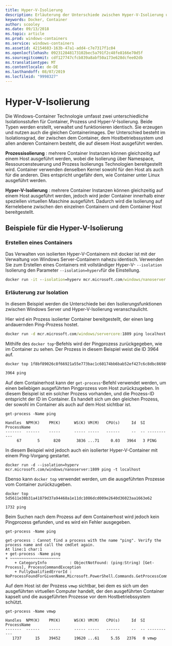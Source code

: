 ```yaml
---
title: Hyper-V-Isolierung
description: Erläuterung der Unterschiede zwischen Hyper-V-Isolierung und isolierten Prozess Containern
keywords: Docker, Container
author: scooley
ms.date: 09/13/2018
ms.topic: article
ms.prod: windows-containers
ms.service: windows-containers
ms.assetid: 42154683-163b-47a1-add4-c7e7317f1c04
ms.openlocfilehash: 092312848173102bec5a791f2c48fe8166e70d5f
ms.sourcegitcommit: cdf127747cfcb839a8abf50a173e628dcfee02db
ms.translationtype: MT
ms.contentlocale: de-DE
ms.lasthandoff: 08/07/2019
ms.locfileid: "9998327"
---
```

# <a name="hyper-v-isolation"></a>Hyper-V-Isolierung

Die Windows-Container Technologie umfasst zwei unterschiedliche Isolationsstufen für Container, Prozess und Hyper-V-Isolierung. Beide Typen werden erstellt, verwaltet und funktionieren identisch. Sie erzeugen und nutzen auch die gleichen Containerimages. Der Unterschied besteht im Isolationsgrad, der zwischen dem Container, dem Hostbetriebssystem und allen anderen Containern besteht, die auf diesem Host ausgeführt werden.

**Prozessisolierung** : mehrere Container Instanzen können gleichzeitig auf einem Host ausgeführt werden, wobei die Isolierung über Namespace, Ressourcensteuerung und Prozess Isolierungs Technologien bereitgestellt wird.  Container verwenden denselben Kernel sowohl für den Host als auch für die anderen.  Dies entspricht ungefähr dem, wie Container unter Linux ausgeführt werden.

**Hyper-V-Isolierung** : mehrere Container Instanzen können gleichzeitig auf einem Host ausgeführt werden, jedoch wird jeder Container innerhalb einer speziellen virtuellen Maschine ausgeführt. Dadurch wird die Isolierung auf Kernelebene zwischen den einzelnen Containern und dem Container Host bereitgestellt.

## <a name="hyper-v-isolation-examples"></a>Beispiele für die Hyper-V-Isolierung

### <a name="create-container"></a>Erstellen eines Containers

Das Verwalten von isolierten Hyper-V-Containern mit docker ist mit der Verwaltung von Windows Server-Containern nahezu identisch. Verwenden Sie zum Erstellen eines Containers mit vollständiger Hyper-V- `--isolation` Isolierung den Parameter `--isolation=hyperv`für die Einstellung.

``` cmd
docker run -it --isolation=hyperv mcr.microsoft.com/windows/nanoserver:1809 cmd
```

### <a name="isolation-explanation"></a>Erläuterung zur Isolation

In diesem Beispiel werden die Unterschiede bei den Isolierungsfunktionen zwischen Windows Server und Hyper-V-Isolierung veranschaulicht.

Hier wird ein Prozess isolierter Container bereitgestellt, der einen lang andauernden Ping-Prozess hostet.

``` cmd
docker run -d mcr.microsoft.com/windows/servercore:1809 ping localhost -t
```

Mithilfe des `docker top`-Befehls wird der Pingprozess zurückgegeben, wie im Container zu sehen. Der Prozess in diesem Beispiel weist die ID 3964 auf.

``` cmd
docker top 1f8bf89026c8f66921a55e773bac1c60174bb6bab52ef427c6c8dbc8698f9d7a

3964 ping
```

Auf dem Containerhost kann der `get-process`-Befehl verwendet werden, um einen beliebigen ausgeführten Pingprozess vom Host zurückzugeben. In diesem Beispiel ist ein solcher Prozess vorhanden, und die Prozess-ID entspricht der ID im Container. Es handelt sich um den gleichen Prozess, der sowohl im Container als auch auf dem Host sichtbar ist.

```
get-process -Name ping

Handles  NPM(K)    PM(K)      WS(K) VM(M)   CPU(s)     Id  SI ProcessName
-------  ------    -----      ----- -----   ------     --  -- -----------
     67       5      820       3836 ...71     0.03   3964   3 PING
```

In diesem Beispiel wird jedoch auch ein isolierter Hyper-V-Container mit einem Ping-Vorgang gestartet.

```
docker run -d --isolation=hyperv mcr.microsoft.com/windows/nanoserver:1809 ping -t localhost
```

Ebenso kann `docker top` verwendet werden, um die ausgeführten Prozesse vom Container zurückzugeben.

```
docker top 5d5611e38b31a41879d37a94468a1e11dc1086dcd009e2640d36023aa1663e62

1732 ping
```

Beim Suchen nach dem Prozess auf dem Containerhost wird jedoch kein Pingprozess gefunden, und es wird ein Fehler ausgegeben.

```
get-process -Name ping

get-process : Cannot find a process with the name "ping". Verify the process name and call the cmdlet again.
At line:1 char:1
+ get-process -Name ping
+ ~~~~~~~~~~~~~~~~~~~~~~
    + CategoryInfo          : ObjectNotFound: (ping:String) [Get-Process], ProcessCommandException
    + FullyQualifiedErrorId : NoProcessFoundForGivenName,Microsoft.PowerShell.Commands.GetProcessCommand
```

Auf dem Host ist der Prozess `vmwp` sichtbar, bei dem es sich um den ausgeführten virtuellen Computer handelt, der den ausgeführten Container kapselt und die ausgeführten Prozesse vor dem Hostbetriebssystem schützt.

```
get-process -Name vmwp

Handles  NPM(K)    PM(K)      WS(K) VM(M)   CPU(s)     Id  SI ProcessName
-------  ------    -----      ----- -----   ------     --  -- -----------
   1737      15    39452      19620 ...61     5.55   2376   0 vmwp
```
